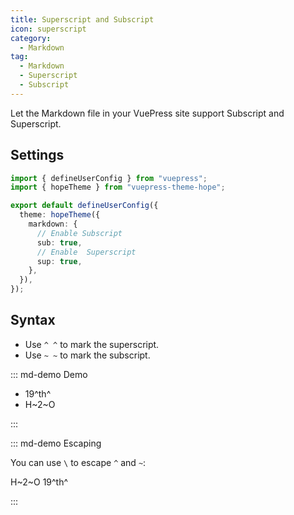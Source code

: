 ```yaml
---
title: Superscript and Subscript
icon: superscript
category:
  - Markdown
tag:
  - Markdown
  - Superscript
  - Subscript
---
```


Let the Markdown file in your VuePress site support Subscript and Superscript.

<!-- more -->

## Settings

```ts {8,10} title=".vuepress/config.ts"
import { defineUserConfig } from "vuepress";
import { hopeTheme } from "vuepress-theme-hope";

export default defineUserConfig({
  theme: hopeTheme({
    markdown: {
      // Enable Subscript
      sub: true,
      // Enable  Superscript
      sup: true,
    },
  }),
});
```

## Syntax

- Use `^ ^` to mark the superscript.
- Use `~ ~` to mark the subscript.

::: md-demo Demo

- 19^th^
- H~2~O

:::

::: md-demo Escaping

You can use `\` to escape `^` and `~`:

H\~2~O 19\^th^

:::
